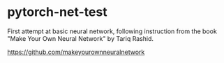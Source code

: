 # pytorch-net-test
First attempt at basic neural network, following instruction from the book "Make Your Own Neural Network" by Tariq Rashid.

https://github.com/makeyourownneuralnetwork
